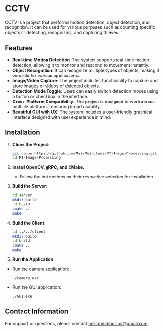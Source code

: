 # CCTV

CCTV is a project that performs motion detection, object detection, and recognition. It can be used for various purposes such as counting specific objects or detecting, recognizing, and capturing thieves.

## Features
- **Real-time Motion Detection**: The system supports real-time motion detection, allowing it to monitor and respond to movement instantly.
- **Object Recognition**: It can recognize multiple types of objects, making it versatile for various applications.
- **Image/Video Capture**: The project includes functionality to capture and store images or videos of detected objects.
- **Detection Mode Toggle**: Users can easily switch detection modes using a button or checkbox in the interface.
- **Cross-Platform Compatibility**: The project is designed to work across multiple platforms, ensuring broad usability.
- **Beautiful GUI with UX**: The system includes a user-friendly graphical interface designed with user experience in mind.

## Installation
1. **Clone the Project**:
   ```sh
   git clone https://github.com/MeirMeshulami/RT-Image-Processing.git
   cd RT-Image-Processing

2. **Install OpenCV, gRPC, and CMake.**
   - Follow the instructions on their respective websites for installation.

3. **Build the Server**:
    ```sh
    cd server
    mkdir build
    cd build
    cmake ..
    make

4. **Build the Client**:
    ```sh
    cd ../../client
    mkdir build
    cd build
    cmake ..
    make

5. **Run the Application**:
  - Run the camera application:
    ```sh
    ./camera.exe

  - Run the GUI application:
    ```sh
    ./GUI.exe

## Contact Information
For support or questions, please contact meir.meshoulami@gmail.com.




